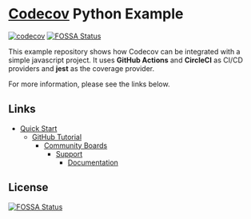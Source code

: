 # [Codecov](https://codecov.io) Python Example
[![codecov](https://codecov.io/github/codecov/example-javascript/branch/master/graph/badge.svg?token=JFXAG3vvev)](https://app.codecov.io/github/codecov/example-javascript)
[![FOSSA Status](https://app.fossa.com/api/projects/git%2Bgithub.com%2Fcodecov%2Fexample-javascript.svg?type=shield)](https://app.fossa.com/projects/git%2Bgithub.com%2Fcodecov%2Fexample-javascript?ref=badge_shield)

This example repository shows how Codecov can be integrated with a simple javascript project. It uses **GitHub Actions** and **CircleCI** as CI/CD providers and **jest** as the coverage provider.

For more information, please see the links below.

## Links
- [Quick Start](https://docs.codecov.com/docs/quick-start)
    - [GitHub Tutorial](https://docs.codecov.com/docs/github-tutorial)
        - [Community Boards](https://community.codecov.io)
            - [Support](https://codecov.io/support)
                - [Documentation](https://docs.codecov.io)


## License
[![FOSSA Status](https://app.fossa.com/api/projects/git%2Bgithub.com%2Fcodecov%2Fexample-javascript.svg?type=large)](https://app.fossa.com/projects/git%2Bgithub.com%2Fcodecov%2Fexample-javascript?ref=badge_large)
